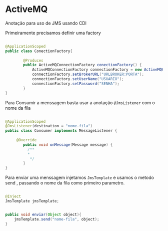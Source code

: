 # ActiveMQ

Anotação para uso de JMS usando CDI 


Primeiramente precisamos definir uma factory 

```java

@ApplicationScoped
public class ConectionFactory{
    
        @Produces
        public ActiveMQConnectionFactory conectionFactory() {
            ActiveMQConnectionFactory connectionFactory = new ActiveMQConnectionFactory();
            connectionFactory.setBrokerURL("URLBROKER:PORTA");
            connectionFactory.setUserName("USUARIO");
            connectionFactory.setPassword("SENHA");
        }
}

``` 

Para Consumir a menssagem basta usar a anotação `@JmsListener` com o nome da fila

```java

@ApplicationScoped
@JmsListener(destination = "nome-fila")
public class Consumer implements MessageListener {
    
     @Override
        public void onMessage(Message message) {
          /**
          * 
           */
        }
}
```

Para enviar uma menssagem injetamos `JmsTemplate` e usamos o metodo send , passando o nome da fila como primeiro parametro.
```java

@Inject
JmsTemplate jmsTemplate;


public void enviar(Object object){
    jmsTemplate.send("nome-fila", object);
}

```